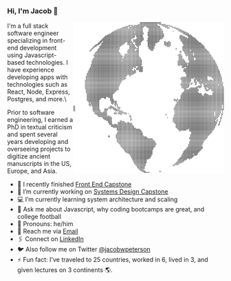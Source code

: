 ### Hi, I'm Jacob 👋
<img align="right" src="https://github.com/JacobWPeterson/JacobWPeterson/blob/main/globe.png" alt="Globe made of dots" width=350px height=350px/>
I'm a full stack software engineer specializing in front-end development using Javascript-based technologies. I have experience developing apps with technologies such as React, Node, Express, Postgres, and more.\

Prior to software engineering, I earned a PhD in textual criticism and spent several years developing and overseeing projects to digitize ancient manuscripts in the US, Europe, and Asia.

- 🏁 I recently finished <a href="https://github.com/JacobWPeterson/FrontEndCapstone">Front End Capstone</a>
- 🔭 I’m currently working on <a href="https://github.com/JacobWPeterson/Reviews">Systems Design Capstone</a>
- 💻 I’m currently learning system architecture and scaling
- 💬 Ask me about Javascript, why coding bootcamps are great, and college football
- 📖 Pronouns: he/him
- 📨 Reach me via <a href="mailto:petersonjacobw@gmail.com">Email</a>
- 🖇️ Connect on <a href="https://www.linkedin.com/in/jacobwpeterson/">LinkedIn</a>
- 🐦 Also follow me on Twitter <a href="https://twitter.com/jacobwpeterson">@jacobwpeterson</a>
- ⚡ Fun fact: I've traveled to 25 countries, worked in 6, lived in 3, and given lectures on 3 continents 🌎.
